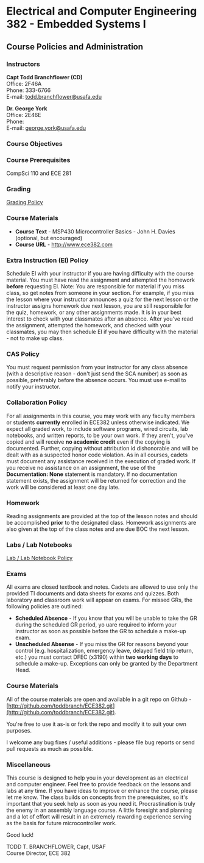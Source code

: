 # Electrical and Computer Engineering 382 - Embedded Systems I

## Course Policies and Administration

### Instructors

**Capt Todd Branchflower (CD)**  
Office: 2F46A  
Phone: 333-6766  
E-mail: todd.branchflower@usafa.edu  

**Dr. George York**  
Office: 2E46E  
Phone:   
E-mail: george.york@usafa.edu  

### Course Objectives

### Course Prerequisites

CompSci 110 and ECE 281

### Grading

[Grading Policy](grading.html)

### Course Materials

- **Course Text** - MSP430 Microcontroller Basics - John H. Davies (optional, but encouraged)
- **Course URL** - http://www.ece382.com

### Extra Instruction (EI) Policy

Schedule EI with your instructor if you are having difficulty with the course material.  You must have read the assignment and attempted the homework **before** requesting EI.  Note: You are responsible for material if you miss class, so get notes from someone in your section.  For example, if you miss the lesson where your instructor announces a quiz for the next lesson or the instructor assigns homework due next lesson, you are still responsible for the quiz, homework, or any other assignments made.  It is in your best interest to check with your classmates after an absence.  After you've read the assignment, attempted the homework, and checked with your classmates, you may then schedule EI if you have difficulty with the material - not to make up class.

### CAS Policy

You must request permission from your instructor for any class absence (with a descriptive reason - don't just send the SCA number) as soon as possible, preferably before the absence occurs.  You must use e-mail to notify your instructor.

### Collaboration Policy

For all assignments in this course, you may work with any faculty members or students **currently** enrolled in ECE382 unless otherwise indicated.  We expect all graded work, to include software programs, wired circuits, lab notebooks, and written reports, to be your own work.  If they aren't, you've copied and will receive **no academic credit** even if the copying is documented.  Further, copying without attribution id dishonorable and will be dealt with as a suspected honor code violation.  As in all courses, cadets must document any assistance received in the execution of graded work.  If you receive no assistance on an assignment, the use of the **Documentation: None** statement is mandatory.  If no documentation statement exists, the assignment will be returned for correction and the work will be considered at least one day late.

### Homework

Reading assignments are provided at the top of the lesson notes and should be accomplished **prior** to the designated class.  Homework assignments are also given at the top of the class notes and are due BOC the next lesson.

### Labs / Lab Notebooks

[Lab / Lab Notebook Policy](labs.html)

### Exams

All exams are closed textbook and notes.  Cadets are allowed to use only the provided TI documents and data sheets for exams and quizzes.  Both laboratory and classroom work will appear on exams.  For missed GRs, the following policies are outlined:

- **Scheduled Absence** - If you know that you will be unable to take the GR during the scheduled GR period, yo uare required to inform your instructor as soon as possible before the GR to schedule a make-up exam.
- **Unscheduled Absense** - If you miss the GR for reasons beyond your control (e.g. hospitalization, emergency leave, delayed field trip return, etc.) you must contact DFEC (x3190) within **two working days** to schedule a make-up.  Exceptions can only be granted by the Department Head.

### Course Materials

All of the course materials are open and available in a git repo on Github - [http://github.com/toddbranch/ECE382.git](http://github.com/toddbranch/ECE382.git).

You're free to use it as-is or fork the repo and modify it to suit your own purposes.

I welcome any bug fixes / useful additions - please file bug reports or send pull requests as much as possible.

### Miscellaneous

This course is designed to help you in your development as an electrical and computer engineer.  Feel free to provide feedback on the lessons and labs at any time.  If you have ideas to improve or enhance the course, please let me know.  The class builds on concepts from the prerequisites, so it's important that you seek help as soon as you need it.  Procrastination is truly the enemy in an assembly language course.  A little foresight and planning and a lot of effort will result in an extremely rewarding experience serving as the basis for future microcontroller work.

Good luck!

TODD T. BRANCHFLOWER, Capt, USAF  
Course Director, ECE 382
